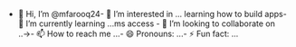 - 👋 Hi, I’m @mfarooq24- 👀 I’m interested in ... learning how to build apps- 🌱 I’m currently learning ...ms access - 💞️ I’m looking to collaborate on ..→- 📫 How to reach me ...- 😄 Pronouns: ...- ⚡ Fun fact: ...<!---mfarooq24/mfarooq24 is a ✨ special ✨ repository because its `README.md` (this file) appears on your GitHub profile.You can click the Preview link to take a look at your changes.--->
